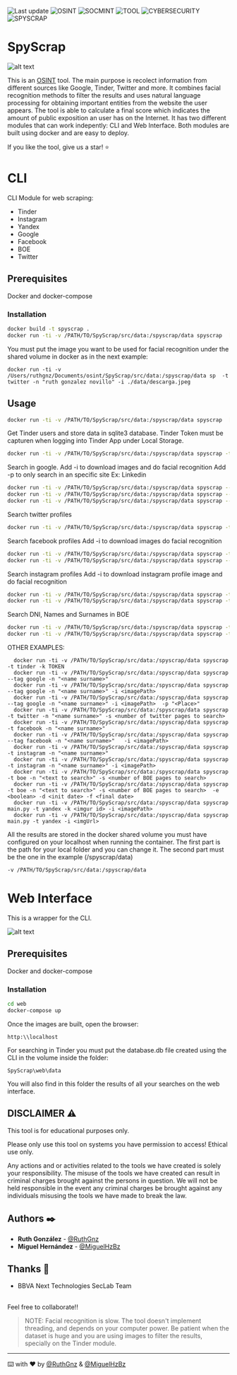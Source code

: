 ![Last update](https://img.shields.io/badge/last%20update-11%20FEB%202021-green.svg?style=flat-square)
![OSINT](https://img.shields.io/badge/OSINT-brightgreen.svg?style=flat-square)
![SOCMINT](https://img.shields.io/badge/SOCMINT-brightgreen.svg?style=flat-square)
![TOOL](https://img.shields.io/badge/TOOL-brightgreen.svg?style=flat-square)
![CYBERSECURITY](https://img.shields.io/badge/CYBERSECURITY-brightgreen.svg?style=flat-square)
![SPYSCRAP](https://img.shields.io/badge/SPYSCRAP-brightgreen.svg?style=flat-square)

# SpyScrap

![alt text](./SpyScrap.png)

This is an [OSINT](https://en.wikipedia.org/wiki/Open-source_intelligence) tool. The main purpose is recolect
information from different sources like Google, Tinder, Twitter and more. It combines facial recognition methods to
filter the results and uses natural language processing for obtaining important entities from the website the user
appears. The tool is able to calculate a final score which indicates the amount of public exposition an user has on the
Internet. It has two different modules that can work indepently: CLI and Web Interface. Both modules are built using
docker and are easy to deploy.

If you like the tool, give us a star! :star:

# CLI

CLI Module for web scraping:

* Tinder
* Instagram
* Yandex
* Google
* Facebook
* BOE
* Twitter

## Prerequisites

Docker and docker-compose

### Installation

```bash
docker build -t spyscrap .
docker run -ti -v /PATH/TO/SpyScrap/src/data:/spyscrap/data spyscrap  [options]
```

You must put the image you want to be used for facial recognition under the shared volume in docker as in the next
example:

```
docker run -ti -v /Users/ruthgnz/Documents/osint/SpyScrap/src/data:/spyscrap/data sp  -t twitter -n "ruth gonzalez novillo" -i ./data/descarga.jpeg
```

## Usage

```bash
docker run -ti -v /PATH/TO/SpyScrap/src/data:/spyscrap/data spyscrap  [options]
```

Get Tinder users and store data in sqlite3 database. Tinder Token must be capturen when logging into Tinder App under
Local Storage.

```bash
docker run -ti -v /PATH/TO/SpyScrap/src/data:/spyscrap/data spyscrap -t tinder -k TOKEN		
```

Search in google. Add -i to download images and do facial recognition Add -p to only search in an specific site Ex:
Linkedin

```bash
docker run -ti -v /PATH/TO/SpyScrap/src/data:/spyscrap/data spyscrap --tag google -n "<name surname>"
docker run -ti -v /PATH/TO/SpyScrap/src/data:/spyscrap/data spyscrap --tag google -n "<name surname>" -i <imagePath>
docker run -ti -v /PATH/TO/SpyScrap/src/data:/spyscrap/data spyscrap --tag google -n "<name surname>" -i <imagePath>	-p "<Place>"
```

Search twitter profiles

```bash
docker run -ti -v /PATH/TO/SpyScrap/src/data:/spyscrap/data spyscrap -t twitter -n "<name surname>" -s <number of twitter pages to search>		
```																					

Search facebook profiles
Add -i to download images do facial recognition		
```bash
docker run -ti -v /PATH/TO/SpyScrap/src/data:/spyscrap/data spyscrap -t facebook -n "<name surname>"
docker run -ti -v /PATH/TO/SpyScrap/src/data:/spyscrap/data spyscrap --tag facebook -n "<name surname>"	-i <imagePath>			
```

Search instagram profiles Add -i to download instagram profile image and do facial recognition

```bash
docker run -ti -v /PATH/TO/SpyScrap/src/data:/spyscrap/data spyscrap -t instagram -n "<name surname>"
docker run -ti -v /PATH/TO/SpyScrap/src/data:/spyscrap/data spyscrap -t instagram -n "<name surname>" -i <imagePath>			
```

Search DNI, Names and Surnames in BOE

```bash
docker run -ti -v /PATH/TO/SpyScrap/src/data:/spyscrap/data spyscrap -t boe -n "<text to search>" -s <number of BOE pages to search>
docker run -ti -v /PATH/TO/SpyScrap/src/data:/spyscrap/data spyscrap -t boe -n "<text to search>" -s <number of BOE pages to search>	-e <boolean> -d <init date> -f <final date>			
```

OTHER EXAMPLES:

```  docker run -ti -v /PATH/TO/SpyScrap/src/data:/spyscrap/data spyscrap [options]
  docker run -ti -v /PATH/TO/SpyScrap/src/data:/spyscrap/data spyscrap -t tinder -k TOKEN			
  docker run -ti -v /PATH/TO/SpyScrap/src/data:/spyscrap/data spyscrap --tag google -n "<name surname>"		
  docker run -ti -v /PATH/TO/SpyScrap/src/data:/spyscrap/data spyscrap --tag google -n "<name surname>" -i <imagePath>								
  docker run -ti -v /PATH/TO/SpyScrap/src/data:/spyscrap/data spyscrap --tag google -n "<name surname>" -i <imagePath>	-p "<Place>"								
  docker run -ti -v /PATH/TO/SpyScrap/src/data:/spyscrap/data spyscrap -t twitter -n "<name surname>" -s <number of twitter pages to search>						
  docker run -ti -v /PATH/TO/SpyScrap/src/data:/spyscrap/data spyscrap -t facebook -n "<name surname>"											
  docker run -ti -v /PATH/TO/SpyScrap/src/data:/spyscrap/data spyscrap --tag facebook -n "<name surname>"	-i <imagePath>								
  docker run -ti -v /PATH/TO/SpyScrap/src/data:/spyscrap/data spyscrap -t instagram -n "<name surname>"												
  docker run -ti -v /PATH/TO/SpyScrap/src/data:/spyscrap/data spyscrap -t instagram -n "<name surname>" -i <imagePath> 											
  docker run -ti -v /PATH/TO/SpyScrap/src/data:/spyscrap/data spyscrap -t boe -n "<text to search>" -s <number of BOE pages to search>
  docker run -ti -v /PATH/TO/SpyScrap/src/data:/spyscrap/data spyscrap -t boe -n "<text to search>" -s <number of BOE pages to search>	-e <boolean> -d <init date> -f <final date>
  docker run -ti -v /PATH/TO/SpyScrap/src/data:/spyscrap/data spyscrap main.py -t yandex -k <imgur id> -i <imagePath>
  docker run -ti -v /PATH/TO/SpyScrap/src/data:/spyscrap/data spyscrap main.py -t yandex -i <imgUrl>
  ```

All the results are stored in the docker shared volume you must have configured on your localhost when running the
container. The first part is the path for your local folder and you can change it. The second part must be the one in
the example (/spyscrap/data)

```bash
-v /PATH/TO/SpyScrap/src/data:/spyscrap/data
 ```

# Web Interface

This is a wrapper for the CLI.

![alt text](./GUI.png)

## Prerequisites

Docker and docker-compose

### Installation

```bash
cd web
docker-compose up
```

Once the images are built, open the browser:

```
http:\\localhost
```

For searching in Tinder you must put the database.db file created using the CLI in the volume inside the folder:

```
SpyScrap\web\data
```

You will also find in this folder the results of all your searches on the web interface.

## DISCLAIMER ⚠️

This tool is for educational purposes only.

Please only use this tool on systems you have permission to access! Ethical use only.

Any actions and or activities related to the tools we have created is solely your responsibility. The misuse of the
tools we have created can result in criminal charges brought against the persons in question. We will not be held
responsible in the event any criminal charges be brought against any individuals misusing the tools we have made to
break the law.

## Authors ✒️

* **Ruth González** - [@RuthGnz](https://twitter.com/RuthGnz)
* **Miguel Hernández** -  [@MiguelHzBz](https://twitter.com/MiguelHzBz)

## Thanks 🎁

* BBVA Next Technologies SecLab Team

<br>
Feel free to collaborate!!
<br>

> NOTE: Facial recognition is slow. The tool doesn't implement threading, and depends on your computer power. Be patient when the dataset is huge and you are using images to filter the results, specially on the Tinder module.


---
⌨️ with ❤️ by [@RuthGnz](https://twitter.com/RuthGnz) & [@MiguelHzBz](https://twitter.com/MiguelHzBz)
